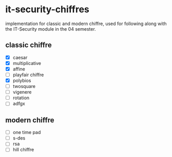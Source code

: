 # it-security-chiffres

implementation for classic and modern chiffre, used for following along with the IT-Security module in the 04 semester.

## classic chiffre

- [x] caesar
- [x] multiplicative
- [x] affine
- [ ] playfair chiffre
- [x] polybios
- [ ] twosquare
- [ ] vigenere
- [ ] rotation
- [ ] adfgx

## modern chiffre

- [ ] one time pad
- [ ] s-des
- [ ] rsa
- [ ] hill chiffre
